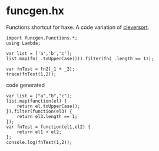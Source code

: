 # funcgen.hx

Functions shortcut for haxe. A code variation of [cleversort](https://github.com/jasononeil/cleversort).


```
import funcgen.Functions.*;
using Lambda;

var list = ['a','b','c'];
list.map(fn(_.toUpperCase())).filter(fn(_.length == 1));

var fnTest = fn2(_1 + _2);
trace(fnTest(1,2));
```

code generated

```
var list = ["a","b","c"];
list.map(function(el) {
	return el.toUpperCase();
}).filter(function(el3) {
	return el3.length == 1;
});
var fnTest = function(el1,el2) {
	return el1 + el2;
};
console.log(fnTest(1,2));
```
